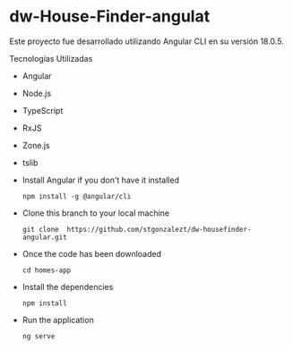 # dw-House-Finder-angulat

Este proyecto fue desarrollado utilizando Angular CLI en su versión 18.0.5.

Tecnologías Utilizadas
  - Angular
  - Node.js
  - TypeScript
  - RxJS
  - Zone.js
  - tslib

- Install Angular if you don't have it installed

  `npm install -g @angular/cli`

- Clone this branch to your local machine

  `git clone  https://github.com/stgonzalezt/dw-housefinder-angular.git`

- Once the code has been downloaded

  `cd homes-app`

- Install the dependencies

  `npm install` 

- Run the application 

  `ng serve`
